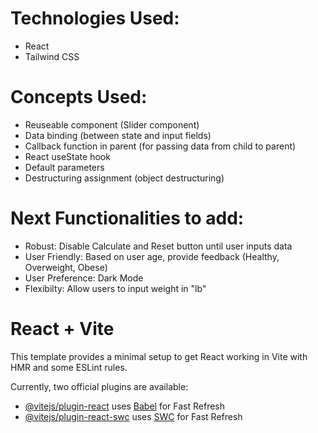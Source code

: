 # Technologies Used:
- React
- Tailwind CSS

# Concepts Used:
- Reuseable component (Slider component)
- Data binding (between state and input fields)
- Callback function in parent (for passing data from child to parent)
- React useState hook
- Default parameters
- Destructuring assignment (object destructuring)

# Next Functionalities to add:
- Robust: Disable Calculate and Reset button until user inputs data
- User Friendly: Based on user age, provide feedback (Healthy, Overweight, Obese)
- User Preference: Dark Mode
- Flexibilty: Allow users to input weight in "lb"

# React + Vite

This template provides a minimal setup to get React working in Vite with HMR and some ESLint rules.

Currently, two official plugins are available:

- [@vitejs/plugin-react](https://github.com/vitejs/vite-plugin-react/blob/main/packages/plugin-react/README.md) uses [Babel](https://babeljs.io/) for Fast Refresh
- [@vitejs/plugin-react-swc](https://github.com/vitejs/vite-plugin-react-swc) uses [SWC](https://swc.rs/) for Fast Refresh
